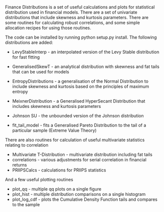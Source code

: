 Finance Distributions is a set of useful calculations and plots for statistical distribution used in financial models. There are a set of univariate 
distributions that include skewness and kurtosis parameters. There are some routines for calculating robust correlations, and some simple allocation 
recipes for using those routines.

The code can be installed by running python setup.py install. The following distributions are added:
- LevyStableInterp - an interpolated version of the Levy Stable distribution for fast fitting
- GeneralisedSkewT - an analytical distribution with skewness and fat tails that can be used for models
- EntropyDistributions - a generalisation of the Normal Distribution to include skewness and kurtosis based on the principles of maximum entropy
- MeixnerDistribution - a Generalised HyperSecant Distribution that includes skewness and kurtosis parameters
- Johnson SU - the unbounded version of the Johnson distribution

- fit_tail_model - fits a Generalised Pareto Distribution to the tail of a particular sample (Extreme Value Theory)



There are also routines for calculation of useful multivariate statistics relating to correlation
- Multivariate T-Distribution - multivariate distribution including fat tails
- correlations - various adjustments for serial correlation in financial returns
- PRIIPSCalcs - calculations for PRIIPS statistics

And a few useful plotting routines
- plot_qq - multiple qq plots on a single figure
- plot_hist - multiple distribution comparisons on a single histogram
- plot_log_cdf - plots the Cumulative Density Function tails and compares to the sample
